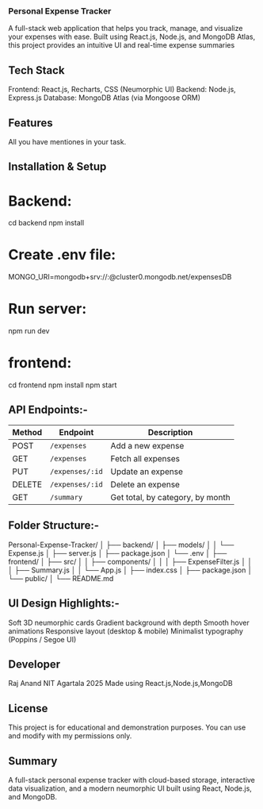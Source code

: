 ### Personal Expense Tracker
A full-stack web application that helps you track, manage, and visualize your expenses with ease.
Built using React.js, Node.js, and MongoDB Atlas, this project provides an intuitive UI and real-time expense summaries

## Tech Stack
Frontend: React.js, Recharts, CSS (Neumorphic UI)
Backend: Node.js, Express.js
Database: MongoDB Atlas (via Mongoose ORM)

## Features
All you have mentiones in your task.

## Installation & Setup
# Backend:
cd backend
npm install

# Create .env file:
MONGO_URI=mongodb+srv://<username>:<password>@cluster0.mongodb.net/expensesDB

# Run server:
npm run dev


# frontend:
cd frontend
npm install
npm start


## API Endpoints:-
| Method | Endpoint        | Description                      |
| ------ | --------------- | -------------------------------- |
| POST   | `/expenses`     | Add a new expense                |
| GET    | `/expenses`     | Fetch all expenses               |
| PUT    | `/expenses/:id` | Update an expense                |
| DELETE | `/expenses/:id` | Delete an expense                |
| GET    | `/summary`      | Get total, by category, by month |



## Folder Structure:-
Personal-Expense-Tracker/
│
├── backend/
│   ├── models/
│   │   └── Expense.js
│   ├── server.js
│   ├── package.json
│   └── .env
│
├── frontend/
│   ├── src/
│   │   ├── components/
│   │   │   ├── ExpenseFilter.js
│   │   │   ├── Summary.js
│   │   └── App.js
│   ├── index.css
│   ├── package.json
│   └── public/
│
└── README.md



## UI Design Highlights:-
Soft 3D neumorphic cards
Gradient background with depth
Smooth hover animations
Responsive layout (desktop & mobile)
Minimalist typography (Poppins / Segoe UI)

## Developer
Raj Anand
NIT Agartala
2025
Made using React.js,Node.js,MongoDB


## License
This project is for educational and demonstration purposes.
You can use and modify with my permissions only.

## Summary
A full-stack personal expense tracker with cloud-based storage, interactive data visualization, and a modern neumorphic UI built using React, Node.js, and MongoDB.
